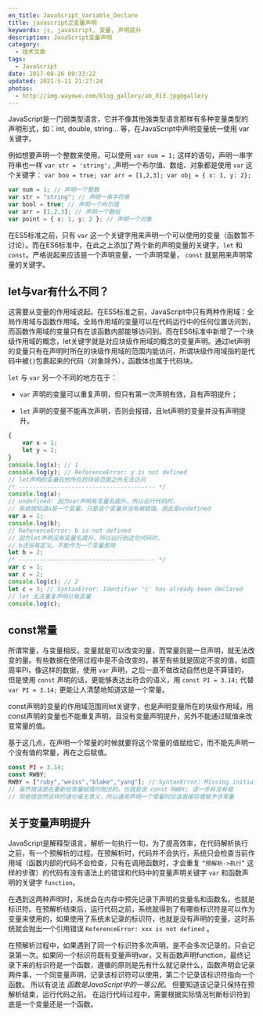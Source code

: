```yaml
---
en_title: JavaScript_Variable_Declare
title: javascript之变量声明
keywords: js, javascript, 变量, 声明提升
description: JavaScript变量声明
category:
  - 技术文章
tags:
  - JavaScript
date: 2017-08-26 09:33:22
updated: 2021-5-11 21:27:24
photos:
  - http://img.wayowe.com/blog_gallery/ab_013.jpg@gallery
---
```


JavaScript是一门弱类型语言，它并不像其他强类型语言那样有多种变量类型的声明形式，如：int, double, string… 等，在JavaScript中声明变量统一使用 var 关键字。

例如想要声明一个整数来使用，可以使用 `var num = 1;` 这样的语句，声明一串字符串也一样 `var str = 'string';` ,<!-- more -->声明一个布尔值、数组、对象都是使用 `var` 这个关键字： `var boo = true; var arr = [1,2,3]; var obj = { x: 1, y: 2};`

```js
var num = 1; // 声明一个整数
var str = "string"; // 声明一串字符串
var bool = true; // 声明一个布尔值
var arr = [1,2,3]; // 声明一个数组
var point = { x: 1, y: 2 }; // 声明一个对象
```

在ES5标准之前，只有 `var` 这一个关键字用来声明一个可以使用的变量（函数暂不讨论）。而在ES6标准中，在此之上添加了两个新的声明变量的关键字，`let` 和 `const`。严格说起来应该是一个声明变量，一个声明常量， `const` 就是用来声明常量的关键字。

## let与var有什么不同？

这需要从变量的作用域说起。在ES5标准之前，JavaScript中只有两种作用域：全局作用域与函数作用域。全局作用域的变量可以在代码运行中的任何位置访问到，而函数作用域的变量只有在该函数内部能够访问到。而在ES6标准中新增了一个块级作用域的概念，let关键字就是对应块级作用域的概念的变量声明。通过let声明的变量只有在声明时所在的块级作用域的范围内能访问，所谓块级作用域指的是代码中被`{}`包裹起来的代码（对象除外），函数体也属于代码块。

`let` 与 `var` 另一个不同的地方在于：

- `var` 声明的变量可以重复声明，但只有第一次声明有效，且有声明提升；

- `let` 声明的变量不能再次声明，否则会报错，且let声明的变量并没有声明提升。

```js
{
    var x = 1;
    let y = 2;
}
console.log(x); // 1
console.log(y); // ReferenceError: y is not defined
// let声明的变量在他所在的块级范围之外无法访问
/* --------------------------------------- */
console.log(a);
// undefined: 因为var声明有变量名提升，所以运行代码时，
// 系统就知道a是一个变量，只是这个变量并没有被赋值，因此是undefined
var a = 1;
console.log(b);
// ReferenceError: b is not defined
// 因为let声明没有变量名提升，所以运行到这句代码时，
// b还没有定义，不能作为一个变量使用
let b = 2;
/* --------------------------------------- */
var c = 1;
var c = 2;
console.log(c); // 2
let c = 3; // SyntaxError: Identifier 'c' has already been declared
// let 无法重复声明已有变量
console.log(c);
```

## const常量

所谓常量，与变量相反。变量就是可以改变的量，而常量则是一旦声明，就无法改变的量。有些数据在使用过程中是不会改变的，甚至有些就是固定不变的值，如圆周率PI，像这样的数据，使用 `var` 声明，之后一直不做改动自然也是不算错的，但是使用 `const` 声明的话，更能够表达出符合的语义，用 `const PI = 3.14;` 代替 `var PI = 3.14;` 更能让人清楚地知道这是一个常量。

const声明的变量的作用域范围同let关键字，也是声明变量所在的块级作用域，用const声明的变量也不能重复声明，且没有变量声明提升，另外不能通过赋值来改变常量的值。

基于这几点，在声明一个常量的时候就要将这个常量的值赋给它，而不能先声明一个没有值的常量，再在之后赋值。

```js
const PI = 3.14;
const RWBY;
RWBY = ["ruby","weiss","blake","yang"]; // SyntaxError: Missing initializer in const declaration
// 虽然错误是在重新给常量赋值时抛出的，也就是说 const RWBY; 这一步并没有错
// 但是很显然这样的语句毫无意义，所以通常声明一个常量时应该直接将值赋予该常量
```

## 关于变量声明提升

JavaScript是解释型语言，解析一句执行一句，为了提高效率，在代码解析执行之前，有一个预解析的过程。在预解析时，代码并不会执行，系统只会检查当前作用域（函数内部的代码不会检查，只有在调用函数时，才会重复 `“预解析->执行”` 这样的步骤）的代码有没有语法上的错误和代码中的变量声明关键字 `var` 和函数声明的关键字 `function`。

在遇到这两种声明时，系统会在内存中预先记录下声明的变量名和函数名，也就是标识符。在预解析结束后，运行代码之前，系统就得到了有哪些标识符是可以作为变量来使用的，如果使用了系统未记录的标识符，也就是没有声明的变量，这时系统就会抛出一个引用错误 `ReferenceError: xxx is not defined` 。

在预解析过程中，如果遇到了同一个标识符多次声明，是不会多次记录的，只会记录第一次。如果同一个标识符既有变量声明var，又有函数声明function，最终记录下来的标识符是一个函数，遵循的原则是先有什么就记录什么，函数声明会记录两件事，一个同变量声明，记录该标识符可以使用，第二个记录该标识符指向一个函数。
所以有说法 *函数是JavaScript中的一等公民*。
但要知道该记录只保持在预解析结束，运行代码之前。
在运行代码过程中，需要根据实际情况判断标识符到底是一个变量还是一个函数。
